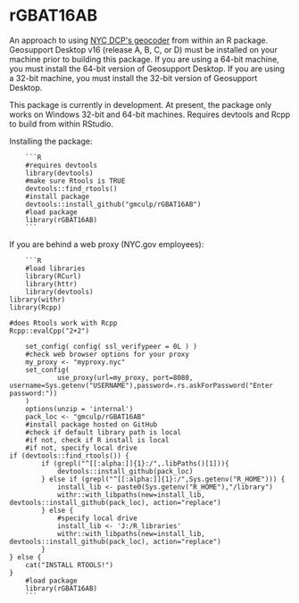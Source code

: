 # rGBAT16AB
An approach to using [NYC DCP's geocoder](http://www1.nyc.gov/site/planning/data-maps/open-data/dwn-gde-home.page) from within an R package.  Geosupport Desktop v16 (release A, B, C, or D) must be installed on your machine prior to building this package.  If you are using a 64-bit machine, you must install the 64-bit version of Geosupport Desktop. If you are using a 32-bit machine, you must install the 32-bit version of Geosupport Desktop. 

This package is currently in development.  At present, the package only works on Windows 32-bit and 64-bit machines. Requires devtools and Rcpp to build from within RStudio.

Installing the package:

        ```R
        #requires devtools
        library(devtools)
        #make sure Rtools is TRUE
        devtools::find_rtools()
        #install package
        devtools::install_github("gmculp/rGBAT16AB")
        #load package
        library(rGBAT16AB)
        ```

If you are behind a web proxy (NYC.gov employees):

        ```R
        #load libraries
        library(RCurl)
        library(httr)
        library(devtools)
	library(withr)
	library(Rcpp)
	
	#does Rtools work with Rcpp
	Rcpp::evalCpp("2+2")
	
        set_config( config( ssl_verifypeer = 0L ) )
        #check web browser options for your proxy
        my_proxy <- "myproxy.nyc"
        set_config(
                use_proxy(url=my_proxy, port=8080, username=Sys.getenv("USERNAME"),password=.rs.askForPassword("Enter password:"))
        )
        options(unzip = 'internal')
        pack_loc <- "gmculp/rGBAT16AB"
        #install package hosted on GitHub
        #check if default library path is local
        #if not, check if R install is local
        #if not, specify local drive
	if (devtools::find_rtools()) {
        	if (grepl("^[[:alpha:]]{1}:/",.libPaths()[1])){
	        	devtools::install_github(pack_loc)
        	} else if (grepl("^[[:alpha:]]{1}:/",Sys.getenv("R_HOME"))) {
	        	install_lib <- paste0(Sys.getenv("R_HOME"),"/library")
	        	withr::with_libpaths(new=install_lib, devtools::install_github(pack_loc), action="replace")
        	} else {
	        	#specify local drive
	        	install_lib <- 'J:/R_libraries'
	        	withr::with_libpaths(new=install_lib, devtools::install_github(pack_loc), action="replace")
        	}
	} else {
		cat("INSTALL RTOOLS!")
	}
        #load package
        library(rGBAT16AB)
        ```
